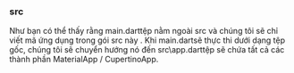### src
Như bạn có thể thấy rằng main.darttệp nằm ngoài src và chúng tôi sẽ chỉ viết mã ứng dụng trong gói src này . Khi main.dartsẽ thực thi dưới dạng tệp gốc, chúng tôi sẽ chuyển hướng nó đến src\app.darttệp sẽ chứa tất cả các thành phần MaterialApp / CupertinoApp.